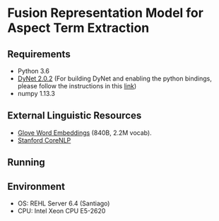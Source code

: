 # Fusion Representation Model for Aspect Term Extraction

## Requirements
* Python 3.6
* [DyNet 2.0.2](https://github.com/clab/dynet) (For building DyNet and enabling the python bindings, please follow the instructions in this [link](http://dynet.readthedocs.io/en/latest/python.html#manual-installation))
* numpy 1.13.3

## External Linguistic Resources
* [Glove Word Embeddings](https://nlp.stanford.edu/projects/glove/) (840B, 2.2M vocab).
* [Stanford CoreNLP](https://nlp.stanford.edu/software/lex-parser.shtml/)

## Running


## Environment
* OS: REHL Server 6.4 (Santiago)
* CPU: Intel Xeon CPU E5-2620



